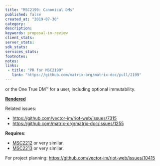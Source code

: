 ```yaml
---
title: "MSC2199: Canonical DMs"
published: false
created_at: "2019-07-30"
category:
description:
keywords: proposal-in-review
client_stats:
server_stats:
sdk_stats:
services_stats:
footnotes:
notes:
links:
 - title: "PR for MSC2199"
   link: "https://github.com/matrix-org/matrix-doc/pull/2199"
---
```

or the One True DM™️ for a user, including optional immutability.

**[Rendered](https://github.com/matrix-org/matrix-doc/blob/travis/msc/immutable-dms/proposals/2199-canonical-dms.md)**

Related issues:
* https://github.com/vector-im/riot-web/issues/7315
* https://github.com/matrix-org/matrix-doc/issues/1255

**Requires**:
* [MSC2212](https://github.com/matrix-org/matrix-doc/pull/2212) or very similar.
* [MSC2213](https://github.com/matrix-org/matrix-doc/pull/2213) or very similar.

For project planning: https://github.com/vector-im/riot-web/issues/10415

